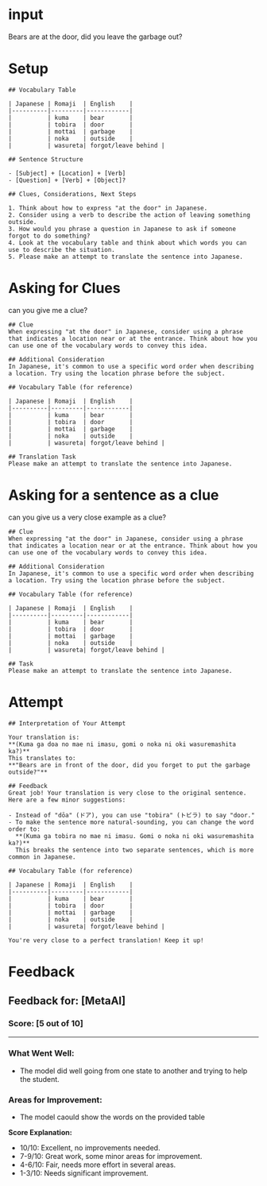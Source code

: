 # input

Bears are at the door, did you leave the garbage out?

# Setup
```
## Vocabulary Table

| Japanese | Romaji  | English    |
|----------|---------|------------|
|          | kuma    | bear       |
|          | tobira  | door       |
|          | mottai  | garbage    |
|          | noka    | outside    |
|          | wasureta| forgot/leave behind |

## Sentence Structure

- [Subject] + [Location] + [Verb]
- [Question] + [Verb] + [Object]?

## Clues, Considerations, Next Steps

1. Think about how to express "at the door" in Japanese.
2. Consider using a verb to describe the action of leaving something outside.
3. How would you phrase a question in Japanese to ask if someone forgot to do something?
4. Look at the vocabulary table and think about which words you can use to describe the situation.
5. Please make an attempt to translate the sentence into Japanese.
```
# Asking for Clues

can you give me a clue?
```
## Clue
When expressing "at the door" in Japanese, consider using a phrase that indicates a location near or at the entrance. Think about how you can use one of the vocabulary words to convey this idea.

## Additional Consideration
In Japanese, it's common to use a specific word order when describing a location. Try using the location phrase before the subject.

## Vocabulary Table (for reference)

| Japanese | Romaji  | English    |
|----------|---------|------------|
|          | kuma    | bear       |
|          | tobira  | door       |
|          | mottai  | garbage    |
|          | noka    | outside    |
|          | wasureta| forgot/leave behind |

## Translation Task
Please make an attempt to translate the sentence into Japanese.
```
# Asking for a sentence as a clue

can you give us a very close example as a clue?
```
## Clue
When expressing "at the door" in Japanese, consider using a phrase that indicates a location near or at the entrance. Think about how you can use one of the vocabulary words to convey this idea.

## Additional Consideration
In Japanese, it's common to use a specific word order when describing a location. Try using the location phrase before the subject.

## Vocabulary Table (for reference)

| Japanese | Romaji  | English    |
|----------|---------|------------|
|          | kuma    | bear       |
|          | tobira  | door       |
|          | mottai  | garbage    |
|          | noka    | outside    |
|          | wasureta| forgot/leave behind |

## Task
Please make an attempt to translate the sentence into Japanese.
```
# Attempt
```
## Interpretation of Your Attempt

Your translation is:  
**(Kuma ga doa no mae ni imasu, gomi o noka ni oki wasuremashita ka?)**  
This translates to:  
**"Bears are in front of the door, did you forget to put the garbage outside?"**

## Feedback
Great job! Your translation is very close to the original sentence. Here are a few minor suggestions:

- Instead of "dōa" (ドア), you can use "tobira" (トビラ) to say "door."
- To make the sentence more natural-sounding, you can change the word order to:
  **(Kuma ga tobira no mae ni imasu. Gomi o noka ni oki wasuremashita ka?)**
  This breaks the sentence into two separate sentences, which is more common in Japanese.

## Vocabulary Table (for reference)

| Japanese | Romaji  | English    |
|----------|---------|------------|
|          | kuma    | bear       |
|          | tobira  | door       |
|          | mottai  | garbage    |
|          | noka    | outside    |
|          | wasureta| forgot/leave behind |

You're very close to a perfect translation! Keep it up!
```
# Feedback

## Feedback for: [MetaAI]

### Score: [5 out of 10]

---

### What Went Well:
- The model did well going from one state to another and trying to help the student.

### Areas for Improvement:
- The model caould show the words on the provided table

**Score Explanation:**

- 10/10: Excellent, no improvements needed.
- 7-9/10: Great work, some minor areas for improvement.
- 4-6/10: Fair, needs more effort in several areas.
- 1-3/10: Needs significant improvement.
